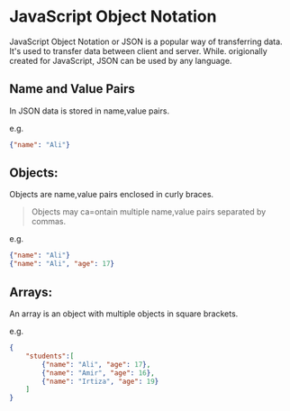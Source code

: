 
# JavaScript Object Notation

JavaScript Object Notation or JSON is a popular way of transferring data. It's used to transfer data between client and server. While. origionally created for JavaScript, JSON can be used by any language. 

## Name and Value Pairs

In JSON data is stored in name,value pairs.

e.g.

```json
{"name": "Ali"}
```

## Objects:

Objects are name,value pairs enclosed in curly braces.

> Objects may ca=ontain multiple name,value pairs separated by commas.

e.g.

```json
{"name": "Ali"}
{"name": "Ali", "age": 17}
```

## Arrays:

An array is an object with multiple objects in square brackets.

e.g.

```json
{
	"students":[
		{"name": "Ali", "age": 17},
		{"name": "Amir", "age": 16},
		{"name": "Irtiza", "age": 19}
	]
}
```
